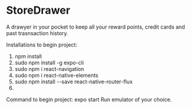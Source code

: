 # StoreDrawer
A drawyer in your pocket to keep all your reward points, credit cards and past trasnsaction history.


Installations to begin project:

1. npm install
2. sudo npm install -g expo-cli
3. sudo npm i react-navigation
4. sudo npm i react-native-elements
5. sudo npm install --save react-native-router-flux
6. 

Command to begin project: expo start
Run emulator of your choice.